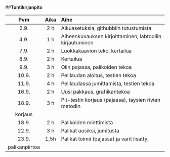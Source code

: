 

##**Tuntikirjanpito**

| Pvm | Aika | Aihe |
|:---:|:----:|:---- |
| 2.9.| 2 h  | Alkuasetuksia, githubbiin tutustumista|
| 4.9.| 1 h  | Aiheenkuvauksen kirjoittaminen, labtooliin kirjautuminen|
| 7.9.| 2 h  | Luokkakaavion teko, kertailua |
| 8.9.| 2 h  | Kertailua |
| 9.9.| 3 h  | Olin pajassa, palikoiden tekoa|
| 10.9.| 2 h | Pelilaudan aloitus, testien tekoa|
| 11.9.| 4 h | Pelilaudassa jumittamista, testien tekoa|
| 16.9.| 2 h | Uusi pakkaus, grafiikantekoa|
| 18.9.| 3 h | Pit-testin korjaus (pajassa), taysien rivien metodin 
korjaus|
| 18.9. | 2 h | Palikoiden miettimista|
| 22.9. | 3 h | Palikat uusiksi, jumitusta|
| 23.9. | 1,5h | Palikat toimii (pajassa) ja varit lisatty, 
palikanpiirtoa |

